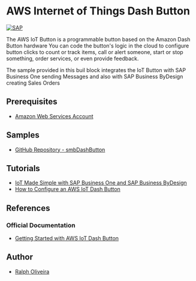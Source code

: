 # AWS Internet of Things Dash Button
[![SAP](https://i.imgur.com/0PLCJPD.png)](http://cloudplatform.sap.com/)

The AWS IoT Button is a programmable button based on the Amazon Dash Button hardware You can code the button's logic in the cloud to configure button clicks to count or track items, call or alert someone, start or stop something, order services, or even provide feedback.

The sample provided in this buil block integrates the  IoT Button with SAP Business One sending Messages and also with SAP Business ByDesign creating Sales Orders

## Prerequisites
* [Amazon Web Services Account](https://aws.amazon.com/)

## Samples
* [GitHub Repository - smbDashButton](https://github.com/Ralphive/b1dash)

## Tutorials
* [IoT Made Simple with SAP Business One and SAP Business ByDesign](https://blogs.sap.com/2019/02/06/iot-made-simple-with-sap-business-one-and-sap-business-bydesign/)
* [How to Configure an AWS IoT Dash Button](https://docs.aws.amazon.com/iot/latest/developerguide/configure-iot.html)

## References
### Official Documentation
* [Getting Started with AWS IoT Dash Button](https://docs.aws.amazon.com/iot/latest/developerguide/iot-gs.html)


## Author
* [Ralph Oliveira](https://github.com/Ralphive)
